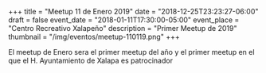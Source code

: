 +++
title = "Meetup 11 de Enero 2019"
date = "2018-12-25T23:23:27-06:00"
draft = false
event_date = "2018-01-11T17:30:00-05:00"
event_place = "Centro Recreativo Xalapeño"
description = "Primer Meetup de 2019"
thumbnail = "/img/eventos/meetup-110119.png"
+++

El meetup de Enero sera el primer meetup del año y el primer meetup en el que el H. Ayuntamiento de Xalapa es patrocinador
